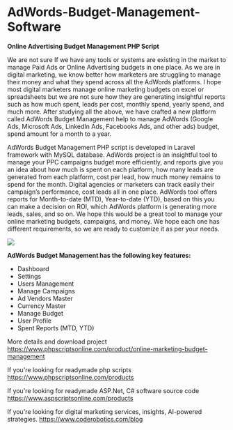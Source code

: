 # AdWords-Budget-Management-Software
<b>Online Advertising Budget Management PHP Script</b>

We are not sure If we have any tools or systems are existing in the market to manage Paid Ads or Online Advertising budgets in one place. As we are in digital marketing, we know better how marketers are struggling to manage their money and what they spend across all the AdWords platforms. I hope most digital marketers manage online marketing budgets on excel or spreadsheets but we are not sure how they are generating insightful reports such as how much spent, leads per cost, monthly spend, yearly spend, and much more. After studying all the above, we have crafted a new platform called AdWords Budget Management help to manage AdWords (Google Ads, Microsoft Ads, LinkedIn Ads, Facebooks Ads, and other ads) budget, spend amount for a month to a year.

AdWords Budget Management PHP script is developed in Laravel framework with MySQL database. AdWords project is an insightful tool to manage your PPC campaigns budget more efficiently, and reports give you an idea about how much is spent on each platform, how many leads are generated from each platform, cost per lead, how much money remains to spend for the month. Digital agencies or marketers can track easily their campaign’s performance, cost leads all in one place. AdWords tool offers reports for Month-to-date (MTD), Year-to-date (YTD), based on this you can make a decision on ROI, which AdWords platform is generating more leads, sales, and so on. We hope this would be a great tool to manage your online marketing budgets, campaigns, and money. We hope each one has different requirements, so we are ready to customize it as per your needs.

<img src="https://www.phpscriptsonline.com/frontend/assets/templates/1741749007_4997bdf865a603ede4d9.jpg">

<b>AdWords Budget Management has the following key features:</b>

<ul>
<li>Dashboard</li>
<li>Settings</li>
<li>Users Management</li>
<li>Manage Campaigns</li>
<li>Ad Vendors Master</li>
<li>Currency Master</li>
<li>Manage Budget</li>
<li>User Profile</li>
<li>Spent Reports (MTD, YTD)</li>
</ul>

More details and download project
https://www.phpscriptsonline.com/product/online-marketing-budget-management

If you're looking for readymade php scripts
https://www.phpscriptsonline.com/products

If you're looking for readymade ASP.Net, C# software source code
https://www.aspscriptsonline.com/products

If you're looking for digital marketing services, insights, AI-powered strategies.
https://www.coderobotics.com/blog
